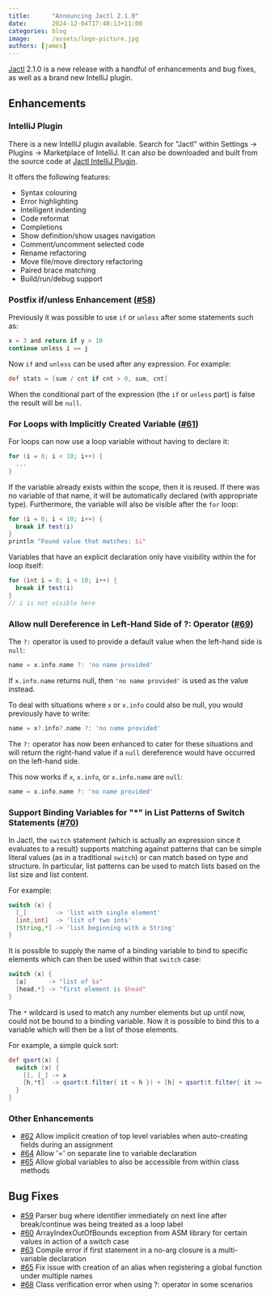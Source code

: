 ```yaml
---
title:      "Announcing Jactl 2.1.0"
date:       2024-12-04T17:48:13+11:00
categories: blog
image:      /assets/logo-picture.jpg
authors: [james]
---
```


[Jactl](https://jactl.io) 2.1.0 is a new release with a handful of enhancements and bug fixes, as well as a brand new
IntelliJ plugin.

<!--truncate-->

## Enhancements

### IntelliJ Plugin

There is a new IntelliJ plugin available.
Search for "Jactl" within Settings -> Plugins -> Marketplace of IntelliJ.
It can also be downloaded and built from the source code at [Jactl IntelliJ Plugin](https://github.com/jaccomoc/jactl-intellij-plugin).

It offers the following features:

* Syntax colouring
* Error highlighting
* Intelligent indenting
* Code reformat
* Completions
* Show definition/show usages navigation
* Comment/uncomment selected code
* Rename refactoring
* Move file/move directory refactoring
* Paired brace matching
* Build/run/debug support

### Postfix if/unless Enhancement ([#58](https://github.com/jaccomoc/jactl/issues/58))

Previously it was possible to use `if` or `unless` after some statements such as:
```groovy
x = 3 and return if y > 10
continue unless i == j
```

Now `if` and `unless` can be used after any expression.
For example:
```groovy
def stats = [sum / cnt if cnt > 0, sum, cnt] 
```

When the conditional part of the expression (the `if` or `unless` part) is false the result will be `null`.

### For Loops with Implicitly Created Variable ([#61](https://github.com/jaccomoc/jactl/issues/61))

For loops can now use a loop variable without having to declare it:
```groovy
for (i = 0; i < 10; i++) {
  ...
}
```

If the variable already exists within the scope, then it is reused.
If there was no variable of that name, it will be automatically declared (with appropriate type).
Furthermore, the variable will also be visible after the `for` loop:
```groovy
for (i = 0; i < 10; i++) {
  break if test(i)
}
println "Found value that matches: $i"
```

Variables that have an explicit declaration only have visibility within the for loop itself:
```groovy
for (int i = 0; i < 10; i++) {
  break if test(i)
}
// i is not visible here
```

### Allow null Dereference in Left-Hand Side of ?: Operator ([#69](https://github.com/jaccomoc/jactl/issues/69))

The `?:` operator is used to provide a default value when the left-hand side is `null`:
```groovy
name = x.info.name ?: 'no name provided'
```
If `x.info.name` returns null, then `'no name provided'` is used as the value instead.

To deal with situations where `x` or `x.info` could also be null, you would previously have to write:
```groovy
name = x?.info?.name ?: 'no name provided'
```

The `?:` operator has now been enhanced to cater for these situations and will return the right-hand value if
a `null` dereference would have occurred on the left-hand side.

This now works if `x`, `x.info`, or `x.info.name` are `null`:
```groovy
name = x.info.name ?: 'no name provided'
```

### Support Binding Variables for "*" in List Patterns of Switch Statements ([#70](https://github.com/jaccomoc/jactl/issues/70))

In Jactl, the `switch` statement (which is actually an expression since it evaluates to a result) supports matching
against patterns that can be simple literal values (as in a traditional `switch`) or can match based on type and
structure.
In particular, list patterns can be used to match lists based on the list size and list content.

For example:
```groovy
switch (x) {
  [_]        -> 'list with single element'
  [int,int]  -> 'list of two ints'
  [String,*] -> 'list beginning with a String'
}
```

It is possible to supply the name of a binding variable to bind to specific elements which can then be used
within that `switch` case:
```groovy
switch (x) {
  [a]      -> "list of $a"
  [head,*] -> "first element is $head"
}
```

The `*` wildcard is used to match any number elements but up until now, could not be bound to a binding variable.
Now it is possible to bind this to a variable which will then be a list of those elements.

For example, a simple quick sort:
```groovy
def qsort(x) {
  switch (x) {
    [], [_] -> x
    [h,*t]  -> qsort(t.filter{ it < h }) + [h] + qsort(t.filter{ it >= h})
  }
}
```

### Other Enhancements

* [#62](https://github.com/jaccomoc/jactl/issues/62) Allow implicit creation of top level variables when auto-creating fields during an assignment
* [#64](https://github.com/jaccomoc/jactl/issues/64) Allow '=' on separate line to variable declaration
* [#65](https://github.com/jaccomoc/jactl/issues/65) Allow global variables to also be accessible from within class methods

## Bug Fixes

* [#59](https://github.com/jaccomoc/jactl/issues/59) Parser bug where identifier immediately on next line after break/continue was being treated as a loop label
* [#60](https://github.com/jaccomoc/jactl/issues/60) ArrayIndexOutOfBounds exception from ASM library for certain values in action of a switch case
* [#63](https://github.com/jaccomoc/jactl/issues/63) Compile error if first statement in a no-arg closure is a multi-variable declaration
* [#65](https://github.com/jaccomoc/jactl/issues/65) Fix issue with creation of an alias when registering a global function under multiple names
* [#68](https://github.com/jaccomoc/jactl/issues/68) Class verification error when using ?: operator in some scenarios
